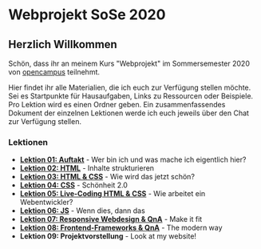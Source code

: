 # Webprojekt SoSe 2020

## Herzlich Willkommen

Schön, dass ihr an meinem Kurs "Webprojekt" im Sommersemester 2020 von [opencampus](https://edu.opencampus.sh/) teilnehmt.

Hier findet ihr alle Materialien, die ich euch zur Verfügung stellen möchte. Sei es Startpunkte für Hausaufgaben, Links zu Ressourcen oder Beispiele. Pro Lektion wird es einen Ordner geben. Ein zusammenfassendes Dokument der einzelnen Lektionen werde ich euch jeweils über den Chat zur Verfügung stellen.

### Lektionen

- [**Lektion 01: Auftakt**](https://github.com/bastibuck/webprojekt-sose-2020/tree/master/lesson-01) - Wer bin ich und was mache ich eigentlich hier?
- [**Lektion 02: HTML**](https://github.com/bastibuck/webprojekt-sose-2020/tree/master/lesson-02) - Inhalte strukturieren
- [**Lektion 03: HTML & CSS**](https://github.com/bastibuck/webprojekt-sose-2020/tree/master/lesson-03) - Wie wird das jetzt schön?
- [**Lektion 04: CSS**](https://github.com/bastibuck/webprojekt-sose-2020/tree/master/lesson-04) - Schönheit 2.0
- [**Lektion 05: Live-Coding HTML & CSS**](https://github.com/bastibuck/webprojekt-sose-2020/tree/master/lesson-05) - Wie arbeitet ein Webentwickler?
- [**Lektion 06: JS**](https://github.com/bastibuck/webprojekt-sose-2020/tree/master/lesson-06) - Wenn dies, dann das
- [**Lektion 07: Responsive Webdesign & QnA**](https://github.com/bastibuck/webprojekt-sose-2020/tree/master/lesson-07) - Make it fit
- [**Lektion 08: Frontend-Frameworks & QnA**](https://github.com/bastibuck/webprojekt-sose-2020/tree/master/lesson-08) - The modern way
- **Lektion 09: Projektvorstellung** - Look at my website!
